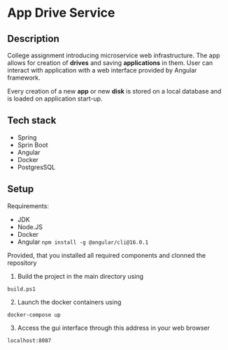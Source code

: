 # App Drive Service

## Description
College assignment introducing microservice web infrastructure. The app allows for creation of **drives** and saving **applications** in them.
User can interact with application with a web interface provided by Angular framework.

Every creation of a new **app** or new **disk** is stored on a local database and is loaded on application start-up.
## Tech stack
- Spring
- Sprin Boot
- Angular
- Docker
- PostgresSQL

## Setup
Requirements:
- JDK
- Node.JS
- Docker
- Angular `npm install -g @angular/cli@16.0.1`

Provided, that you installed all required components and clonned the repository
1. Build the project in the main directory using
```
build.ps1
```
2. Launch the docker containers using
```
docker-compose up
```
3. Access the gui interface through this address in your web browser
```
localhost:8087
```
